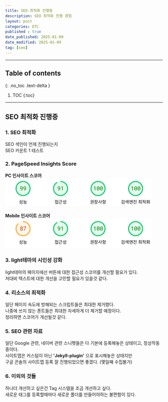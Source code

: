 ```yaml
---
title: SEO 최적화 진행중
description: SEO 최적화 진행 경험
layout: post
categories: ETC
published : true
date_published: 2025-01-09
date_modified: 2025-01-09
tag: [seo]
---
```

---
## Table of contents
{: .no_toc .text-delta }

1. TOC
{:toc}
---

<!-- 글의 제목은 ##
    나머지 큰 제목은 ###
    이후 나머지는 4개이상 -->

## SEO 최적화 진행중

### 1. SEO 최적화
SEO 색인이 언제 진행되는지<br>
SEO 카운트 1 테스트<br>

### 2. PageSpeed Insights Score
<b>PC 인사이트 스코어</b><br>
![score_pc](/assets/img/index_score_pc.png)<br><br>
<b>Mobile 인사이트 스코어</b><br>
![score_mobile](/assets/img/index_score_mobile.png)<br>

### 3. light테마의 시인성 강화
light테마의 페이지에선 버튼에 대한 접근성 스코어를 개선할 필요가 있다.<br>
저대비 텍스트에 대한 개선을 고민할 필요가 있을것 같다.<br>

### 4. 리소스의 최적화
일단 페이지 속도에 방해되는 스크립트들은 최대한 제거했다.<br>
나중에 쓰지 않는 폰트들은 최대한 자세하게 더 제거할 예정이다.<br>
정리하면 스코어가 개선될것 같다.<br>

### 5. SEO 관련 자료
일단 Google 관련, 네이버 관련 스니펫들은 다 기본에 등록해놓은 상태이고, 정상작동중이다.<br>
사이트맵은 커스텀이 아닌 <b>'Jekyll-plugin'</b> 으로 표시해놓은 상태지만<br>
구글 콘솔의 사이트맵 등록 잘 진행되었으면 좋겠다. (몇일째 수집불가)<br>

### 6. 이외의 것들
하나더 개선하고 싶은건 Tag 시스템을 조금 개선하고 싶다.<br>
새로운 태그를 등록할때마다 새로운 폴더를 만들어야하는 불편함이 있다.<br>